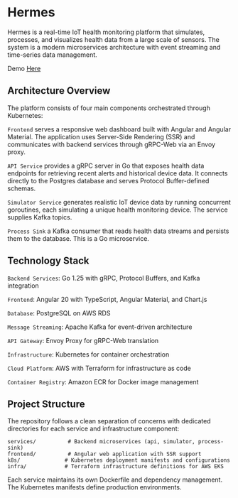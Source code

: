 # Hermes

Hermes is a real-time IoT health monitoring platform that simulates, processes, and visualizes health data from a large scale of sensors. The system is a modern microservices architecture with event streaming and time-series data management.

Demo [Here](http://a323ffbf242184b2d9edec29f1f20eff-1963567501.us-east-1.elb.amazonaws.com)

## Architecture Overview

The platform consists of four main components orchestrated through Kubernetes:

`Frontend` serves a responsive web dashboard built with Angular and Angular Material. The application uses Server-Side Rendering (SSR) and communicates with backend services through gRPC-Web via an Envoy proxy.

`API Service` provides a gRPC server in Go that exposes health data endpoints for retrieving recent alerts and historical device data. It connects directly to the Postgres database and serves Protocol Buffer-defined schemas.

`Simulator Service` generates realistic IoT device data by running concurrent goroutines, each simulating a unique health monitoring device. The service supplies Kafka topics.

`Process Sink`  a Kafka consumer that reads health data streams and persists them to the database. This is a Go microservice. 

## Technology Stack

`Backend Services`: Go 1.25 with gRPC, Protocol Buffers, and Kafka integration

`Frontend`: Angular 20 with TypeScript, Angular Material, and Chart.js

`Database`: PostgreSQL on AWS RDS 

`Message Streaming`: Apache Kafka for event-driven architecture

`API Gateway`: Envoy Proxy for gRPC-Web translation

`Infrastructure`: Kubernetes for container orchestration

`Cloud Platform`: AWS with Terraform for infrastructure as code

`Container Registry`: Amazon ECR for Docker image management


## Project Structure

The repository follows a clean separation of concerns with dedicated directories for each service and infrastructure component:

```
services/          # Backend microservices (api, simulator, process-sink)
frontend/          # Angular web application with SSR support
k8s/              # Kubernetes deployment manifests and configurations
infra/            # Terraform infrastructure definitions for AWS EKS
```

Each service maintains its own Dockerfile and dependency management. The Kubernetes manifests define production environments.


